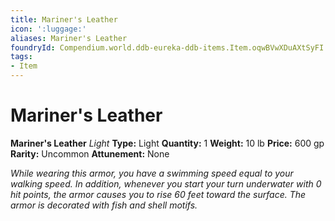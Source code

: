 ```yaml
---
title: Mariner's Leather
icon: ':luggage:'
aliases: Mariner's Leather
foundryId: Compendium.world.ddb-eureka-ddb-items.Item.oqwBVwXDuAXtSyFI
tags:
- Item
---
```


# Mariner's Leather

**Mariner's Leather**
_Light_
**Type:** Light
**Quantity:** 1
**Weight:** 10 lb
**Price:** 600 gp
**Rarity:** Uncommon
**Attunement:** None

*While wearing this armor, you have a swimming speed equal to your walking speed. In addition, whenever you start your turn underwater with 0 hit points, the armor causes you to rise 60 feet toward the surface. The armor is decorated with fish and she<span class="No-Break">ll motifs.</span>*